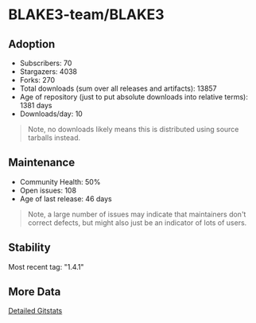 # BLAKE3-team/BLAKE3

## Adoption

- Subscribers: 70
- Stargazers: 4038
- Forks: 270
- Total downloads (sum over all releases and artifacts): 13857
- Age of repository (just to put absolute downloads into relative terms): 1381 days
- Downloads/day: 10

> Note, no downloads likely means this is distributed using source tarballs instead.

## Maintenance

- Community Health: 50%
- Open issues: 108
- Age of last release: 46 days

> Note, a large number of issues may indicate that maintainers don't correct defects, but might also
> just be an indicator of lots of users.

## Stability

Most recent tag: "1.4.1"

## More Data

[Detailed Gitstats](/bazel-catalog/gitstats/BLAKE3-team/BLAKE3)

